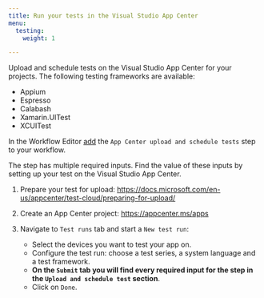 ```yaml
---
title: Run your tests in the Visual Studio App Center
menu:
  testing:
    weight: 1

---
```

Upload and schedule tests on the Visual Studio App Center for your projects. The following testing frameworks are available:

- Appium
- Espresso
- Calabash
- Xamarin.UITest
- XCUITest

In the Workflow Editor [add](/getting-started/manage-your-bitrise-workflow/#add-a-new-step)
the `App Center upload and schedule tests` step to your workflow.

The step has multiple required inputs. Find the value of these inputs by setting up your test on the Visual Studio App Center.

1. Prepare your test for upload: https://docs.microsoft.com/en-us/appcenter/test-cloud/preparing-for-upload/

1. Create an App Center project: https://appcenter.ms/apps

1. Navigate to `Test runs` tab and start a `New test run`:

    - Select the devices you want to test your app on.
    - Configure the test run:  choose a test series, a system language and a test framework.
    - __On the `Submit` tab you will find every required input for the step in the `Upload and schedule test` section__.
    - Click on `Done`.
